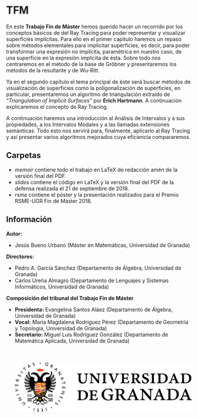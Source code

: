 # TFM

En este **Trabajo Fin de Máster** hemos querido hacer un recorrido por los conceptos básicos de del Ray Tracing para poder representar y visualizar superficies implícitas. Para ello en el  primer capítulo haremos un repaso sobre métodos elementales para implicitar superficies, es decir, para poder transformar una expresión no implícita, paramétrica en nuestro caso, de una superficie en la expresión implícita de ésta. Sobre todo nos centraremos en el método de la base de Gröbner y presentaremos los métodos de la resultante y de Wu-Ritt.

Ya en el segundo capítulo el tema principal de éste será buscar métodos de visualización de superficies como la poligonalización de superficies, en particular, presentaremos un algoritmo de triangulación extraído de *"Triangulation of Implicit Surfaces"* por **Erich Hartmann**. A continuación explicaremos el concepto de Ray Tracing.

A continuación haremos una introducción al Análisis de Intervalos y a sus propiedades, a los Intervalos Modales y a las llamadas extensiones semánticas. Todo esto nos servirá para, finalmente, aplicarlo al Ray Tracing y así presentar varios algoritmos mejorados cuya eficiencia compararemos.

## Carpetas

* *memoir* contiene todo el trabajo en LaTeX de redacción amén de la versión final del PDF.
* *slides* contiene el código en LaTeX y la versión final del PDF de la defensa realizada el 21 de septiembre de 2018.
* *rsme* contiene el póster y la presentación realizados para el Premio RSME-UGR Fin de Máster 2018.

## Información

**Autor:**
* Jesús Bueno Urbano (Máster en Matemáticas, Universidad de Granada)

**Directores:**
* Pedro A. García Sánchez (Departamento de Álgebra, Universidad de Granada)
* Carlos Ureña Almagro (Departamento de Lenguajes y Sistemas Informáticos, Universidad de Granada)

**Composición del tribunal del Trabajo Fin de Máster**
* **Presidenta:** Evangelina Santos Aláez (Departamento de Álgebra, Universidad de Granada)
* **Vocal:** María Magdalena Rodríguez Pérez (Departamento de Geometría y Topología, Universidad de Granada)
* **Secretario:** Miguel Luis Rodríguez González (Departamento de Matemática Aplicada, Universidad de Granada)
<br></br>
<br></br>
![](https://raw.githubusercontent.com/buenourbano/TFM/master/memoir/images/logo_ugr.png)
<br></br>
